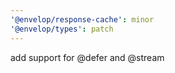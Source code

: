 ```yaml
---
'@envelop/response-cache': minor
'@envelop/types': patch
---
```


add support for @defer and @stream

